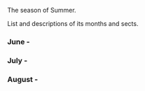 The season of Summer.

List and descriptions of its months and sects.



### June -  

### July -

### August -

